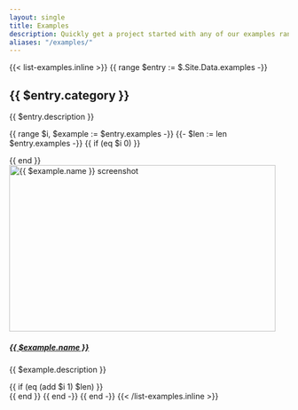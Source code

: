 ```yaml
---
layout: single
title: Examples
description: Quickly get a project started with any of our examples ranging from using parts of the framework to custom components and layouts.
aliases: "/examples/"
---
```


{{< list-examples.inline >}}
{{ range $entry := $.Site.Data.examples -}}
  <h2>{{ $entry.category }}</h2>
  <p>{{ $entry.description }}</p>

  {{ range $i, $example := $entry.examples -}}
    {{- $len := len $entry.examples -}}
    {{ if (eq $i 0) }}<div class="row">{{ end }}
      <div class="col-sm-6 col-md-4 col-xl-3 mb-3">
        <a href="//docs/{{ $.Site.Params.docs_version }}/examples/{{ $example.name | urlize }}/">
          <img class="img-thumbnail mb-3" srcset="//docs/{{ $.Site.Params.docs_version }}/assets/img/examples/{{ $example.name | urlize }}.png,
                                                  /docs/{{ $.Site.Params.docs_version }}/assets/img/examples/{{ $example.name | urlize }}@2x.png 2x"
                                          src="//docs/{{ $.Site.Params.docs_version }}/assets/img/examples/{{ $example.name | urlize }}.png" alt="{{ $example.name }} screenshot" width="480" height="300">
          <h5 class="mb-1">{{ $example.name }}</h5>
        </a>
        <p class="text-muted">{{ $example.description }}</p>
      </div>
    {{ if (eq (add $i 1) $len) }}</div>{{ end }}
  {{ end -}}
{{ end -}}
{{< /list-examples.inline >}}

